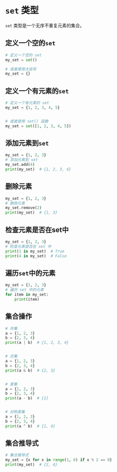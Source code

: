 # `set` 类型

`set` 类型是一个无序不重复元素的集合。

## 定义一个空的`set`

```python
# 定义一个空的 set
my_set = set()

# 或者使用大括号
my_set = {}
```

## 定义一个有元素的`set`

```python
# 定义一个有元素的 set
my_set = {1, 2, 3, 4, 5}


# 或者使用 set() 函数
my_set = set([1, 2, 3, 4, 5])
```

## 添加元素到`set`

```python
my_set = {1, 2, 3}
# 添加元素到 set
my_set.add(4)
print(my_set)  # {1, 2, 3, 4}
```

## 删除元素

```python
my_set = {1, 2, 3}
# 删除元素
my_set.remove(2)
print(my_set)  # {1, 3}
```

## 检查元素是否在set中

```python
my_set = {1, 2, 3}
# 检查元素是否在 set 中
print(1 in my_set)  # True
print(4 in my_set)  # False
```

## 遍历`set`中的元素

```python
my_set = {1, 2, 3}
# 遍历 set 中的元素
for item in my_set:
    print(item)
```

## 集合操作

```python
# 并集
a = {1, 2, 3}
b = {2, 3, 4}
print(a | b)  # {1, 2, 3, 4}


# 交集
a = {1, 2, 3}
b = {2, 3, 4}
print(a & b)  # {2, 3}


# 差集
a = {1, 2, 3}
b = {2, 3, 4}
print(a - b)  # {1}


# 对称差集
a = {1, 2, 3}
b = {2, 3, 4}
print(a ^ b)  # {1, 4}
```

## 集合推导式

```python
# 集合推导式
my_set = {x for x in range(1, 6) if x % 2 == 0}
print(my_set)  # {2, 4}
```

